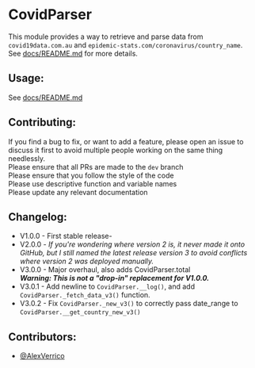 # CovidParser

This module provides a way to retrieve and parse data from `covid19data.com.au` and `epidemic-stats.com/coronavirus/country_name`.  
See [docs/README.md](https://github.com/AlexVerrico/CovidParser/blob/master/docs/README.md) for more details.  

## Usage:
See [docs/README.md](https://github.com/AlexVerrico/CovidParser/blob/master/docs/README.md)

## Contributing:
If you find a bug to fix, or want to add a feature, please open an issue to discuss it first to avoid multiple people working on the same thing needlessly.  
Please ensure that all PRs are made to the `dev` branch  
Please ensure that you follow the style of the code  
Please use descriptive function and variable names  
Please update any relevant documentation  

## Changelog:

 - V1.0.0 - First stable release-
 - V2.0.0 - *If you're wondering where version 2 is, it never made it onto GitHub, but I still named the latest release version 3 to avoid conflicts where version 2 was deployed manually.*
 - V3.0.0 - Major overhaul, also adds CovidParser.total   
   ***Warning: This is not a "drop-in" replacement for V1.0.0.***
 - V3.0.1 - Add newline to `CovidParser.__log()`, and add `CovidParser._fetch_data_v3()` function.
 - V3.0.2 - Fix `CovidParser._new_v3()` to correctly pass date_range to `CovidParser.__get_country_new_v3()`

## Contributors:
 - [@AlexVerrico](https://github.com/AlexVerrico/)
